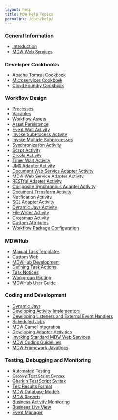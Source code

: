 ```yaml
---
layout: help
title: MDW Help Topics
permalink: /docs/help/
---
```

<section class="intro">
<div class="grid">
<h3>General Information</h3>
<ul>
  <li><a href='introduction.html'>Introduction</a></li>
  <li><a href='webServices.html'>MDW Web Services</a></li>
</ul>
<h3>Developer Cookbooks</h3>
<ul>
  <li><a href='../guides/TomcatCookbook'>Apache Tomcat Cookbook</a></li>
  <li><a href='../guides/MicroservicesCookbook'>Microservices Cookbook</a></li>
  <li><a href='../guides/CloudFoundryCookbook'>Cloud Foundry Cookbook</a></li>
</ul>
<h3>Workflow Design</h3>
<ul>
  <li><a href='process.html'>Processes</a></li>
  <li><a href='variable.html'>Variables</a></li>
  <li><a href='workflowAssets.html'>Workflow Assets</a></li>
  <li><a href='assetPersistence.html'>Asset Persistence</a></li>
  <li><a href='EventWaitActivity.html'>Event Wait Activity</a></li>
  <li><a href='InvokeSubProcessActivity.html'>Invoke SubProcess Activity</a></li>
  <li><a href='InvokeMultipleSubprocesses.html'>Invoke Multiple Subprocesses</a></li>
  <li><a href='synchronization.html'>Synchronization Activity</a></li>
  <li><a href='scriptActivity.html'>Script Activity</a></li>
  <li><a href='droolsActivities.html'>Drools Activity</a></li>
  <li><a href='TimerWaitActivity.html'>Timer Wait Activity</a></li>
  <li><a href='JmsAdapter.html'>JMS Adapter Activity</a></li>
  <li><a href='DocWebServiceAdapter.html'>Document Web Service Adapter Activity</a></li>
  <li><a href='MDWWebServiceAdapter.html'>MDW Web Service Adapter Activity</a></li>
  <li><a href='RestfulAdapter.html'>RESTful Adapter Activity</a></li>
  <li><a href='CompositeSynchronousAdapter.html'>Composite Synchronous Adapter Activity</a></li>
  <li><a href='documentTransform.html'>Document Transform Activity</a></li>
  <li><a href='notification.html'>Notification Activity</a></li>
  <li><a href='sqlAdapter.html'>SQL Adapter Activity</a></li>
  <li><a href='dynamicJavaActivity.html'>Dynamic Java Activity</a></li>
  <li><a href='FileWriterActivity.html'>File Writer Activity</a></li>
  <li><a href='crossmap.html'>Crossmap Activity</a></li>
  <li><a href='customAttributes.html'>Custom Attributes</a></li>
  <li><a href='packageConfig.html'>Workflow Package Configuration</a></li>
</ul>

<h3>MDWHub</h3>
<ul>
  <li><a href='taskTemplates.html'>Manual Task Templates</a></li>
  <li><a href='customWeb.html'>Custom Web</a></li>
  <li><a href='hubdev.html'>MDWHub Development</a></li>
  <li><a href='taskAction.html'>Defining Task Actions</a></li>
  <li><a href='taskNotices.html'>Task Notices</a></li>
  <li><a href='taskRouting.html'>Workgroup Routing</a></li>
  <li><a href='http://cshare.ad.qintra.com/sites/MDW/User%20Documentation/MdwHubUserGuide.doc'>MDWHub User Guide</a></li>
</ul>
<h3>Coding and Development</h3>
<ul>
  <li><a href='dynamicJava.html'>Dynamic Java</a></li>
  <li><a href='implementor.html'>Developing Activity Implementors</a></li>
  <li><a href='listener.html'>Developing Listeners and External Event Handlers</a></li>
  <li><a href='scheduledJobs.html'>Scheduled Jobs</a></li>
  <li><a href='MDWCamelIntegration.html'>MDW Camel Integration</a></li>
  <li><a href='AdapterActivityBase.html'>Developing Adapter Activities</a></li>
  <li><a href='webServices.html'>Invoking Standard MDW Web Services</a></li>
  <li><a href='http://cshare.ad.qintra.com/sites/MDW/Developer%20Resources/MdwCodingGuidelines.html'>MDW Coding Guidelines</a></li>
  <li><a href='../javadoc/index.html'>MDW Framework JavaDocs</a></li>
</ul>

<h3>Testing, Debugging and Monitoring</h3>
<ul>
  <li><a href='automatedTesting.html'>Automated Testing</a></li>
  <li><a href='groovyTestScriptSyntax.html'>Groovy Test Script Syntax</a></li>
  <li><a href='gherkinTestScriptSyntax.html'>Gherkin Test Script Syntax</a></li>
  <li><a href='testResultsFormat.html'>Test Results Format</a></li>
  <li><a href='database.html'>MDW Database Models</a></li>
  <li><a href='reports.html'>MDW Reports</a></li>
  <li><a href='bam.html'>Business Activity Monitoring</a></li>
  <li><a href='blv.html'>Business Live View</a></li>
  <li><a href='eventmgr.html'>Event Manager</a></li>
</ul>
</div>
</section>